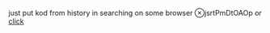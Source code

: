 just put kod from history in searching on some browser ⊗jsrtPmDtOAOp
or [click](https://code.mu/ru/javascript/framework/react/book/prime/data/objects-array-operations/)
